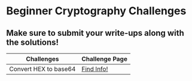 
# Beginner Cryptography Challenges

## Make sure to submit your write-ups along with the solutions!

| Challenges | Challenge Page |
|--|--|
| Convert HEX to base64 | [Find Info!](beginners/Convert%20HEX%20to%20base64) |
